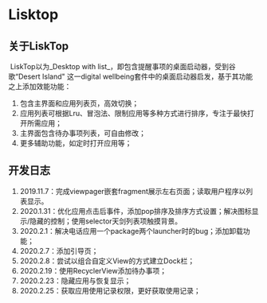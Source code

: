# Lisktop
## 关于LiskTop

​	LiskTop以为_Desktop with list_，即包含提醒事项的桌面启动器，受到谷歌“Desert Island" 这一digital wellbeing套件中的桌面启动器启发，基于其功能之上添加效能功能：

1. 包含主界面和应用列表页，高效切换；
2. 应用列表可根据Lru、冒泡法、限制应用等多种方式进行排序，专注于最快打开所需应用；
3. 主界面包含待办事项列表，可自由修改；
4. 更多辅助功能，如定时打开应用等；

## 开发日志

1. 2019.11.7：完成viewpager嵌套fragment展示左右页面；读取用户程序以列表显示。
2. 2020.1.31：优化应用点击后事件，添加pop排序及排序方式设置；解决图标显示/隐藏的控制；使用selector天剑列表项触摸背景。
3. 2020.2.1：解决电话应用一个package两个launcher时的bug；添加卸载功能；
4. 2020.2.7：添加引导页；
5. 2020.2.8：尝试以组合自定义View的方式建立Dock栏；
6. 2020.2.19：使用RecyclerView添加待办事项；
7. 2020.2.23：隐藏应用与恢复显示；
8. 2020.2.25：获取应用使用记录权限，更好获取使用记录；